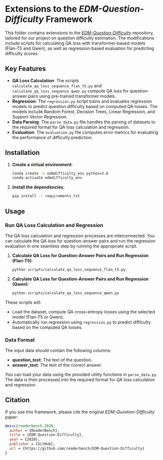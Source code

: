 
# Extensions to the *EDM-Question-Difficulty* Framework

This folder contains extensions to the [*EDM-Question-Difficulty*](https://github.com/readerbench/EDM-Question-Difficulty) repository, tailored for our project on question difficulty estimation. The modifications include scripts for calculating QA loss with transformer-based models (Flan-T5 and Qwen), as well as regression-based evaluation for predicting difficulty scores.

## Key Features
- **QA Loss Calculation**: The scripts `calculate_qa_loss_sequence_flan_t5.py` and `calculate_qa_loss_sequence_qwen.py` compute QA loss for question-answer pairs using pre-trained transformer models.
- **Regression**: The `regression.py` script trains and evaluates regression models to predict question difficulty based on computed QA losses. The models include Random Forest, Decision Trees, Linear Regression, and Support Vector Regression.
- **Data Parsing**: The `parse_data.py` file handles the parsing of datasets to the required format for QA loss calculation and regression.
- **Evaluation**: The `evaluation.py` file computes error metrics for evaluating the performance of difficulty prediction.

## Installation

1. **Create a virtual environment**:
   ```bash
   conda create -n edmdifficulty_env python=3.8
   conda activate edmdifficulty_env
   ```

2. **Install the dependencies**:
   ```bash
   pip install -r requirements.txt
   ```

## Usage

### Run QA Loss Calculation and Regression

The QA loss calculation and regression processes are interconnected. You can calculate the QA loss for question-answer pairs and run the regression evaluation in one seamless step by running the appropriate script.

1. **Calculate QA Loss for Question-Answer Pairs and Run Regression (Flan-T5)**:
   ```bash
   python scripts/calculate_qa_loss_sequence_flan_t5.py
   ```

2. **Calculate QA Loss for Question-Answer Pairs and Run Regression (Qwen)**:
   ```bash
   python scripts/calculate_qa_loss_sequence_qwen.py
   ```

These scripts will:
- Load the dataset, compute QA cross-entropy losses using the selected model (Flan-T5 or Qwen).
- Automatically run regression using `regression.py` to predict difficulty based on the computed QA losses.

### Data Format

The input data should contain the following columns:

- **question_text**: The text of the question.
- **answer_text**: The text of the correct answer.

You can load your data using the provided utility functions in `parse_data.py`. The data is then processed into the required format for QA loss calculation and regression.

## Citation

If you use this framework, please cite the original *EDM-Question-Difficulty* paper:

```bibtex
@misc{readerbench_2020,
  author = {ReaderBench},
  title = {EDM-Question-Difficulty},
  year = {2020},
  publisher = {GitHub},
  url = {https://github.com/readerbench/EDM-Question-Difficulty}
}
```

